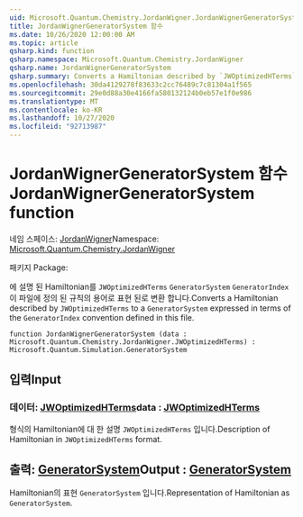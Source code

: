 ```yaml
---
uid: Microsoft.Quantum.Chemistry.JordanWigner.JordanWignerGeneratorSystem
title: JordanWignerGeneratorSystem 함수
ms.date: 10/26/2020 12:00:00 AM
ms.topic: article
qsharp.kind: function
qsharp.namespace: Microsoft.Quantum.Chemistry.JordanWigner
qsharp.name: JordanWignerGeneratorSystem
qsharp.summary: Converts a Hamiltonian described by `JWOptimizedHTerms` to a `GeneratorSystem` expressed in terms of the `GeneratorIndex` convention defined in this file.
ms.openlocfilehash: 30da4129278f83633c2cc76489c7c81304a1f565
ms.sourcegitcommit: 29e0d88a30e4166fa580132124b0eb57e1f0e986
ms.translationtype: MT
ms.contentlocale: ko-KR
ms.lasthandoff: 10/27/2020
ms.locfileid: "92713987"
---
```

# <a name="jordanwignergeneratorsystem-function"></a><span data-ttu-id="c2ac0-102">JordanWignerGeneratorSystem 함수</span><span class="sxs-lookup"><span data-stu-id="c2ac0-102">JordanWignerGeneratorSystem function</span></span>

<span data-ttu-id="c2ac0-103">네임 스페이스: [JordanWigner](xref:Microsoft.Quantum.Chemistry.JordanWigner)</span><span class="sxs-lookup"><span data-stu-id="c2ac0-103">Namespace: [Microsoft.Quantum.Chemistry.JordanWigner](xref:Microsoft.Quantum.Chemistry.JordanWigner)</span></span>

<span data-ttu-id="c2ac0-104">패키지 [](https://nuget.org/packages/)</span><span class="sxs-lookup"><span data-stu-id="c2ac0-104">Package: [](https://nuget.org/packages/)</span></span>


<span data-ttu-id="c2ac0-105">에 설명 된 Hamiltonian를 `JWOptimizedHTerms` `GeneratorSystem` `GeneratorIndex` 이 파일에 정의 된 규칙의 용어로 표현 된로 변환 합니다.</span><span class="sxs-lookup"><span data-stu-id="c2ac0-105">Converts a Hamiltonian described by `JWOptimizedHTerms` to a `GeneratorSystem` expressed in terms of the `GeneratorIndex` convention defined in this file.</span></span>

```qsharp
function JordanWignerGeneratorSystem (data : Microsoft.Quantum.Chemistry.JordanWigner.JWOptimizedHTerms) : Microsoft.Quantum.Simulation.GeneratorSystem
```


## <a name="input"></a><span data-ttu-id="c2ac0-106">입력</span><span class="sxs-lookup"><span data-stu-id="c2ac0-106">Input</span></span>

### <a name="data--jwoptimizedhterms"></a><span data-ttu-id="c2ac0-107">데이터: [JWOptimizedHTerms](xref:Microsoft.Quantum.Chemistry.JordanWigner.JWOptimizedHTerms)</span><span class="sxs-lookup"><span data-stu-id="c2ac0-107">data : [JWOptimizedHTerms](xref:Microsoft.Quantum.Chemistry.JordanWigner.JWOptimizedHTerms)</span></span>

<span data-ttu-id="c2ac0-108">형식의 Hamiltonian에 대 한 설명 `JWOptimizedHTerms` 입니다.</span><span class="sxs-lookup"><span data-stu-id="c2ac0-108">Description of Hamiltonian in `JWOptimizedHTerms` format.</span></span>



## <a name="output--generatorsystem"></a><span data-ttu-id="c2ac0-109">출력: [GeneratorSystem](xref:Microsoft.Quantum.Simulation.GeneratorSystem)</span><span class="sxs-lookup"><span data-stu-id="c2ac0-109">Output : [GeneratorSystem](xref:Microsoft.Quantum.Simulation.GeneratorSystem)</span></span>

<span data-ttu-id="c2ac0-110">Hamiltonian의 표현 `GeneratorSystem` 입니다.</span><span class="sxs-lookup"><span data-stu-id="c2ac0-110">Representation of Hamiltonian as `GeneratorSystem`.</span></span>